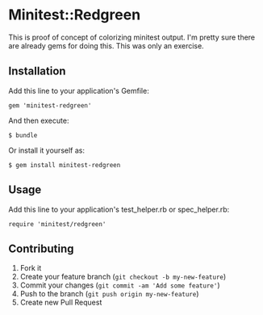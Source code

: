 # Minitest::Redgreen

This is proof of concept of colorizing minitest output. I'm pretty sure
there are already gems for doing this. This was only an exercise.

## Installation

Add this line to your application's Gemfile:

    gem 'minitest-redgreen'

And then execute:

    $ bundle

Or install it yourself as:

    $ gem install minitest-redgreen

## Usage

Add this line to your application's test_helper.rb or spec_helper.rb:

    require 'minitest/redgreen'

## Contributing

1. Fork it
2. Create your feature branch (`git checkout -b my-new-feature`)
3. Commit your changes (`git commit -am 'Add some feature'`)
4. Push to the branch (`git push origin my-new-feature`)
5. Create new Pull Request
